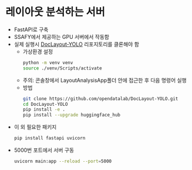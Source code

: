 # 레이아웃 분석하는 서버
- FastAPI로 구축
- SSAFY에서 제공하는 GPU 서버에서 작동함
- 실제 실행시 [DocLayout-YOLO](https://github.com/opendatalab/DocLayout-YOLO) 리포지토리를 클론해야 함
    - 가상환경 설정
        ```bash
        python -m venv venv
        source ./venv/Scripts/activate
        ```
    - 주의: 콘솔창에서 LayoutAnalysisApp폴더 안에 접근한 후 다음 명령어 실행
    - 방법
        ```bash
        git clone https://github.com/opendatalab/DocLayout-YOLO.git
        cd DocLayout-YOLO
        pip install -e .
        pip install --upgrade huggingface_hub
        ```
- 이 외 필요한 패키지
    ```bash
    pip install fastapi uvicorn 
    ```
- 5000번 포트에서 서버 구동
    ```bash
    uvicorn main:app --reload --port=5000
    ```